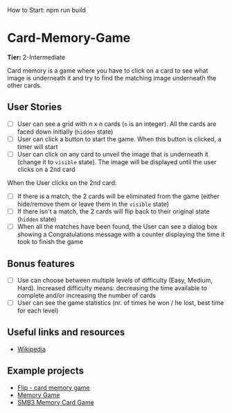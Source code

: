 How to Start:  npm run build

# Card-Memory-Game

**Tier:** 2-Intermediate

Card memory is a game where you have to click on a card to see what image is underneath it and try to find the matching image underneath the other cards.

## User Stories

-   [ ] User can see a grid with n x n cards (`n` is an integer). All the cards are faced down initially (`hidden` state)
-   [ ] User can click a button to start the game. When this button is clicked, a timer will start
-   [ ] User can click on any card to unveil the image that is underneath it (change it to `visible` state). The image will be displayed until the user clicks on a 2nd card

When the User clicks on the 2nd card:

-   [ ] If there is a match, the 2 cards will be eliminated from the game (either hide/remove them or leave them in the `visible` state)
-   [ ] If there isn't a match, the 2 cards will flip back to their original state (`hidden` state)
-   [ ] When all the matches have been found, the User can see a dialog box showing a Congratulations message with a counter displaying the time it took to finish the game

## Bonus features

-   [ ] Use can choose between multiple levels of difficulty (Easy, Medium, Hard). Increased difficulty means: decreasing the time available to complete and/or increasing the number of cards
-   [ ] User can see the game statistics (nr. of times he won / he lost, best time for each level)

## Useful links and resources

-   [Wikipedia](<https://en.wikipedia.org/wiki/Concentration_(game)>)

## Example projects

-   [Flip - card memory game](https://codepen.io/zerospree/full/bNWbvW)
-   [Memory Game](https://jdmedlock.github.io/memorygame/)
-   [SMB3 Memory Card Game](https://codepen.io/hexagoncircle/full/OXBJxV)
